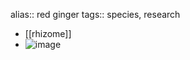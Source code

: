 alias:: red ginger
tags:: species, research

- [[rhizome]]
- ![image](https://ipfs.io/ipfs/QmempMXt5bQj4i5KNXFZeb6bWXpZYZxm7KtSHKzDCcgjYh)